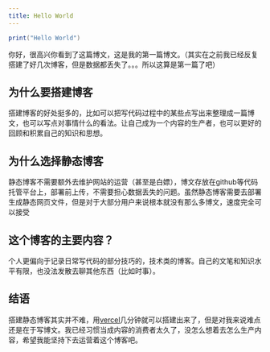```yaml
---
title: Hello World
---
```


```lua
print("Hello World")
```

你好，很高兴你看到了这篇博文，这是我的第一篇博文。（其实在之前我已经反复搭建了好几次博客，但是数据都丢失了。。。所以这算是第一篇了吧）

## 为什么要搭建博客

搭建博客的好处挺多的，比如可以把写代码过程中的某些点写出来整理成一篇博文，也可以写点对事情什么的看法。让自己成为一个内容的生产者，也可以更好的回顾和积累自己的知识和思想。

## 为什么选择静态博客

静态博客不需要额外去维护网站的运营（甚至是白嫖），博文存放在github等代码托管平台上，部署前上传，不需要担心数据丢失的问题。虽然静态博客需要去部署生成静态网页文件，但是对于大部分用户来说根本就没有那么多博文，速度完全可以接受

## 这个博客的主要内容？

个人更偏向于记录日常写代码的部分技巧的，技术类的博客。自己的文笔和知识水平有限，也没法发散去聊其他东西（比如时事）。

## 结语

搭建静态博客其实并不难，用[vercel](https://vercel.com)几分钟就可以搭建出来了，但是对我来说难点还是在于写博文。我已经习惯当成内容的消费者太久了，没怎么想着去怎么生产内容，希望我能坚持下去运营着这个博客吧。